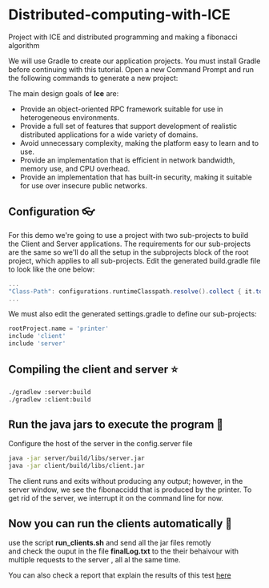 # Distributed-computing-with-ICE
Project with ICE and distributed programming and making a fibonacci algorithm   

We will use Gradle to create our application projects. You must install Gradle before continuing with this tutorial.
Open a new Command Prompt and run the following commands to generate a new project:

The main design goals of **Ice** are:

- Provide an object-oriented RPC framework suitable for use in heterogeneous environments.
- Provide a full set of features that support development of realistic distributed applications for a wide variety of domains.
- Avoid unnecessary complexity, making the platform easy to learn and to use.
- Provide an implementation that is efficient in network bandwidth, memory use, and CPU overhead.
- Provide an implementation that has built-in security, making it suitable for use over insecure public networks.


## Configuration 👓

For this demo we're going to use a project with two sub-projects to build the Client and Server applications. The requirements for our sub-projects are the same so we'll do all the setup in the subprojects block of the root project, which applies to all sub-projects. Edit the generated build.gradle file to look like the one below:

```gradle
...
"Class-Path": configurations.runtimeClasspath.resolve().collect { it.toURI() }.join(' ')
...
```

We must also edit the generated settings.gradle to define our sub-projects:

```gradle
rootProject.name = 'printer'
include 'client'
include 'server'
```

## Compiling the client and server ⭐️

```bash
./gradlew :server:build
./gradlew :client:build
```

## Run the java jars to execute the program 🎇
Configure the host of the server in the config.server file
```bash
java -jar server/build/libs/server.jar
java -jar client/build/libs/client.jar
```
The client runs and exits without producing any output; however, in the server window, we see the fibonaccidd that is produced by the printer. To get rid of the server, we interrupt it on the command line for now. 

## Now you can run the clients automatically  🎇
use the script <b>run_clients.sh</b> and send all the jar files remotly <br> and check the ouput in the file <b>finalLog.txt</b> to the their behaivour with multiple requests to the server , all al the same time.

You can also check a report that explain the results of this test [here]()
